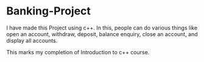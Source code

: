 # Banking-Project

I have made this Project using c++. In this, people can do various things like open an account, withdraw, deposit, balance enquiry, close an account, and display all accounts.

This marks my completion of Introduction to c++ course.
